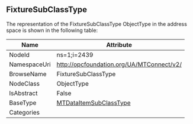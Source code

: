 <!-- objecttype -->
## FixtureSubClassType
  
<!-- end of text -->
The representation of the FixtureSubClassType ObjectType in the address space is shown in the following table:  

|Name|Attribute|
|---|---|
|NodeId|ns=1;i=2439|
|NamespaceUri|http://opcfoundation.org/UA/MTConnect/v2/|
|BrowseName|FixtureSubClassType|
|NodeClass|ObjectType|
|IsAbstract|False|
|BaseType|[MTDataItemSubClassType](../../ObjectTypes/MTDataItemSubClassType/readme.md)|
|Categories||

